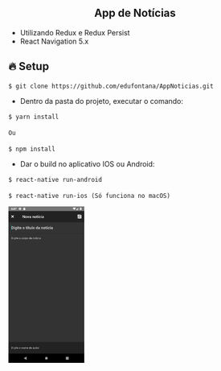 <h2 align='center'> App de Notícias </h2>

- Utilizando Redux e Redux Persist
- React Navigation 5.x

## :fire: Setup
```
$ git clone https://github.com/edufontana/AppNoticias.git
```

- Dentro da pasta do projeto, executar o comando:

```
$ yarn install 

Ou

$ npm install
```
- Dar o build no aplicativo IOS ou Android:

```
$ react-native run-android

$ react-native run-ios (Só funciona no macOS)

```


<img src="images/appNoticiass.png" width="30%" height="30%">
